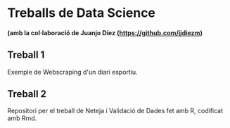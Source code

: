 # Treballs de Data Science 
#### (amb la col·laboració de Juanjo Díez (https://github.com/jjdiezm)

## Treball 1
Exemple de Webscraping d'un diari esportiu.
## Treball 2
Repositori per el treball de Neteja i Validació de Dades fet amb R, codificat amb Rmd.

